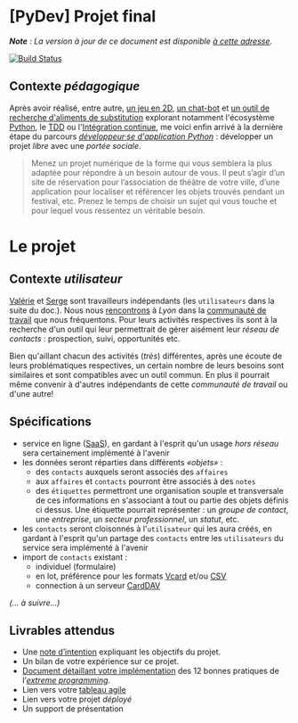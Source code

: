 # [PyDev] Projet final

_**Note** : La version à jour de ce document est disponible [à cette adresse][readme]._

[![Build Status](https://www.travis-ci.org/freezed/ocp13.svg?branch=master)](https://www.travis-ci.org/freezed/ocp13)

## Contexte _pédagogique_

Après avoir réalisé, entre autre, [un jeu en 2D][p3], [un chat-bot][p5] et [un outil de recherche d'aliments de substitution][p11] explorant notamment l'écosystème [Python][wikipython], le [TDD][wikitdd] ou l'[Intégration continue][wikici], me voici enfin arrivé à la dernière étape du parcours _[développeur·se d'application Python][dapy]_ : développer un projet _libre_ avec une _portée sociale_.

> Menez un projet numérique de la forme qui vous semblera la plus adaptée pour répondre à un besoin autour de vous. Il peut s’agir d’un site de réservation pour l’association de théâtre de votre ville, d’une application pour localiser et référencer les objets trouvés pendant un festival, etc. Prenez le temps de choisir un sujet qui vous touche et pour lequel vous ressentez un véritable besoin.

# Le projet

## Contexte _utilisateur_

[Valérie](https://refuge.la-cordee.net/users/3271) et [Serge][serge] sont travailleurs indépendants (les `utilisateurs` dans la suite du doc.). Nous nous [rencontrons][refuge] à _Lyon_ dans la [communauté de travail][cordee] que nous fréquentons. Pour leurs activités respectives ils sont à la recherche d'un outil qui leur permettrait de gérer aisément leur _réseau de contacts_ : prospection, suivi, opportunités etc.

Bien qu'aillant chacun des activités (_très_) différentes, après une écoute de leurs problématiques respectives, un certain nombre de leurs besoins sont similaires et sont compatibles avec un outil commun. En plus il pourrait même convenir à d'autres indépendants de cette _communauté de travail_ ou d'une autre!

## Spécifications

* service en ligne ([SaaS][wikisaas]), en gardant à l'esprit qu'un usage _hors réseau_ sera certainement implémenté à l'avenir
* les données seront réparties dans différents _«objets»_ :
    - des `contacts` auxquels seront associés des `affaires`
    - aux `affaires` et `contacts` pourront être associés à des `notes`
    - des `étiquettes` permettront une organisation souple et transversale de ces informations en s'associant à tout ou partie des objets définis ci dessus. Une étiquette pourrait représenter : un _groupe de contact_, une _entreprise_, un _secteur professionnel_, un _statut_, etc.
* les `contacts` seront cloisonnés à l'`utilisateur` qui les aura créés, en gardant à l'esprit qu'un partage des `contacts` entre les `utilisateurs` du service sera implémenté à l'avenir
* import de `contacts` existant :
    - individuel (formulaire)
    - en lot, préférence pour les formats [Vcard][wikivcf] et/ou [CSV][wikicsv]
    - connection à un serveur [CardDAV][wikidav]

_(… à suivre…)_

## Livrables attendus

* Une [note d’intention][readme] expliquant les objectifs du projet.
* Un bilan de votre expérience sur ce projet.
* [Document détaillant votre implémentation][approach] des 12 bonnes pratiques de l’[_extreme programming_][wikixtrem].
* Lien vers votre [tableau agile][kanban]
* Lien vers votre projet _déployé_
* Un support de présentation

[approach]: https://github.com/freezed/ocp13/blob/wip-doc/doc/approach.md
[ci]: https://travis-ci.com/freezed/ocp13/builds "Liens vers l'historique des builds sur le site Travis CI"
[cordee]: https://www.la-cordee.net/
[dapy]: https://openclassrooms.com/fr/paths/68-developpeur-dapplication-python "Maîtrisez Python, le langage des startups et des scientifiques, pour réaliser vos propres applications web"
[doc]: https://github.com/freezed/ocp13/blob/wip-doc/doc/documentation.md
[imgproduction]: https://raw.githubusercontent.com/freezed/ocp13/wip-doc/doc/img/21-build-flow-production.jpg
[imgstaging]: https://raw.githubusercontent.com/freezed/ocp13/wip-doc/doc/img/22-build-flow-staging.jpg
[issues]: https://github.com/freezed/ocp13/issues
[kanban]: https://github.com/freezed/ocp13/projects/1
[p11]: https://github.com/freezed/ocp8/blob/v0.3/README.md#contexte
[p3]: https://github.com/freezed/ocp3/#pydev-projet-3
[p5]: https://github.com/freezed/ocp5#pydev-projet-5
[pitch]: https://gitpitch.com/freezed/ocp13/wip-doc?p=doc
[readme]: https://github.com/freezed/ocp13/blob/wip-doc/README.md#contexte-pédagogique
[refuge]: https://refuge.la-cordee.net/messages/5733
[serge]: https://refuge.la-cordee.net/users/2579
[staging]: https://ocp13-1664.herokuapp.com/
[wikici]: https://fr.wikipedia.org/wiki/Int%C3%A9gration_continue "Lien vers la page «Intégration continue» sur wikipedia"
[wikicsv]: https://fr.wikipedia.org/wiki/Comma-separated_values "Lien vers la page «Comma-separated_values» sur Wikipedia"
[wikidav]: https://fr.wikipedia.org/wiki/CardDAV "Lien vers la page «CardDAV» sur Wikipedia"
[wiki]: https://fr.wikipedia.org/wiki/ "Lien vers la page «» sur wikipedia"
[wikipython]: https://fr.wikipedia.org/wiki/Python_(langage) "Lien vers la page «Python (langage)» sur wikipedia"
[wikisaas]: https://fr.wikipedia.org/wiki/Logiciel_en_tant_que_service "Lien vers la page «Logiciel en tant que service» sur wikipedia"
[wikitdd]: https://fr.wikipedia.org/wiki/Test_driven_development "Lien vers la page «Test driven development» sur wikipedia"
[wikivcf]: https://fr.wikipedia.org/wiki/VCard "Lien vers la page «VCard» sur Wikipedia"
[wikixtrem]: https://fr.wikipedia.org/wiki/Extreme_programming "Lien vers la page «Extreme programming» sur Wikipedia"

[wiki]: https://fr.wikipedia.org/wiki/ "Lien vers la page «» sur Wikipedia"
